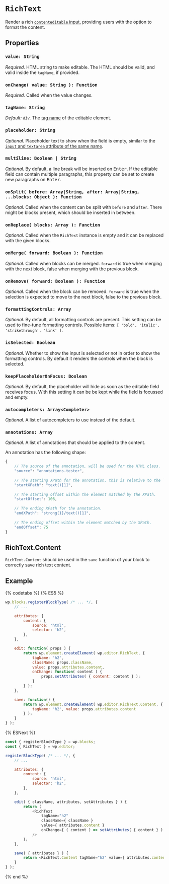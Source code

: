 # `RichText`

Render a rich [`contenteditable` input](https://developer.mozilla.org/en-US/docs/Web/Guide/HTML/Editable_content), providing users with the option to format the content.

## Properties

### `value: String`

*Required.* HTML string to make editable. The HTML should be valid, and valid inside the `tagName`, if provided.

### `onChange( value: String ): Function`

*Required.* Called when the value changes.

### `tagName: String`

*Default: `div`.* The [tag name](https://www.w3.org/TR/html51/syntax.html#tag-name) of the editable element.

### `placeholder: String`

*Optional.* Placeholder text to show when the field is empty, similar to the
  [`input` and `textarea` attribute of the same name](https://developer.mozilla.org/en-US/docs/Learn/HTML/Forms/HTML5_updates#The_placeholder_attribute).

### `multiline: Boolean | String`

*Optional.* By default, a line break will be inserted on <kbd>Enter</kbd>. If the editable field can contain multiple paragraphs, this property can be set to create new paragraphs on <kbd>Enter</kbd>.

### `onSplit( before: Array|String, after: Array|String, ...blocks: Object ): Function`

*Optional.* Called when the content can be split with `before` and `after`. There might be blocks present, which should be inserted in between.

### `onReplace( blocks: Array ): Function`

*Optional.* Called when the `RichText` instance is empty and it can be replaced with the given blocks.

### `onMerge( forward: Boolean ): Function`

*Optional.* Called when blocks can be merged. `forward` is true when merging with the next block, false when merging with the previous block.

### `onRemove( forward: Boolean ): Function`

*Optional.* Called when the block can be removed. `forward` is true when the selection is expected to move to the next block, false to the previous block.

### `formattingControls: Array`

*Optional.* By default, all formatting controls are present. This setting can be used to fine-tune formatting controls. Possible items: `[ 'bold', 'italic', 'strikethrough', 'link' ]`.

### `isSelected: Boolean`

*Optional.* Whether to show the input is selected or not in order to show the formatting controls. By default it renders the controls when the block is selected.

### `keepPlaceholderOnFocus: Boolean`

*Optional.* By default, the placeholder will hide as soon as the editable field receives focus. With this setting it can be be kept while the field is focussed and empty.

### `autocompleters: Array<Completer>`

*Optional.* A list of autocompleters to use instead of the default.

### `annotations: Array`

*Optional.* A list of annotations that should be applied to the content.

An annotation has the following shape:

```js
{
	// The source of the annotation, will be used for the HTML class.
	"source": "annotations-tester",
	
	// The starting XPath for the annotation, this is relative to the `RichText` containing element. Must be continious from the container element. Matched element must be a text node.
	"startXPath": "text()[1]",
	
	// The starting offset within the element matched by the XPath.
	"startOffset": 106,
	
	// The ending XPath for the annotation.
	"endXPath": "strong[1]/text()[1]",
	
	// The ending offset within the element matched by the XPath.
	"endOffset": 75
}
```

## RichText.Content

`RichText.Content` should be used in the `save` function of your block to correctly save rich text content.

## Example

{% codetabs %}
{% ES5 %}
```js
wp.blocks.registerBlockType( /* ... */, {
	// ...

	attributes: {
		content: {
			source: 'html',
			selector: 'h2',
		},
	},

	edit: function( props ) {
		return wp.element.createElement( wp.editor.RichText, {
			tagName: 'h2',
			className: props.className,
			value: props.attributes.content,
			onChange: function( content ) {
				props.setAttributes( { content: content } );
			}
		} );
	},

	save: function() {
		return wp.element.createElement( wp.editor.RichText.Content, {
			tagName: 'h2', value: props.attributes.content
		} );
	}
} );
```
{% ESNext %}
```js
const { registerBlockType } = wp.blocks;
const { RichText } = wp.editor;

registerBlockType( /* ... */, {
	// ...

	attributes: {
		content: {
			source: 'html',
			selector: 'h2',
		},
	},

	edit( { className, attributes, setAttributes } ) {
		return (
			<RichText
				tagName="h2"
				className={ className }
				value={ attributes.content }
				onChange={ ( content ) => setAttributes( { content } ) }
			/>
		);
	},

	save( { attributes } ) {
		return <RichText.Content tagName="h2" value={ attributes.content } />;
	}
} );
```
{% end %}
